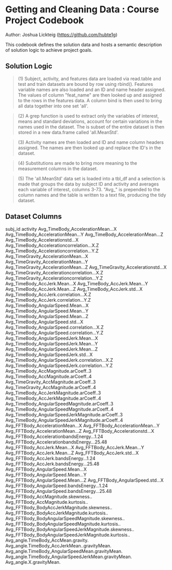 Getting and Cleaning Data : Course Project Codebook
=====================================
Author: Joshua Lickteig (https://github.com/hubte1g)

This codebook defines the solution data and hosts a semantic description of solution logic to achieve project goals.



Solution Logic
--------------------------
> (1) Subject, activity, and features data are loaded via read.table and test and train datasets are bound by row using rbind(). Features variable names are also loaded and an ID and name header assigned. The values of column "feat_name" are then looked up and assigned to the rows in the features data. A column bind is then used to bring all data together into one set 'all'.

> (2) A grep function is used to extract only the variables of interest, means and standard deviations, account for certain variations in the names used in the dataset. The is subset of the entire dataset is then stored in a new data.frame called 'all.MeanStd'.

> (3) Activity names are then loaded and ID and name column headers assigned. The names are then looked up and replace the ID's in the dataset.

> (4) Substitutions are made to bring more meaning to the measurement columns in the dataset.

> (5) The 'all.MeanStd' data set is loaded into a tbl_df and a selection is made that groups the data by subject ID and activity and averages each variable of interest, columns 3-73. "Avg_" is prepended to the column names and the table is written to a text file, producing the tidy dataset.


Dataset Columns
--------------------------
subj_id
activity
Avg_TimeBody_AccelerationMean...X
Avg_TimeBody_AccelerationMean...Y
Avg_TimeBody_AccelerationMean...Z
Avg_TimeBody_Accelerationstd...X
Avg_TimeBody_Accelerationcorrelation...X.Z
Avg_TimeBody_Accelerationcorrelation...Y.Z
Avg_TimeGravity_AccelerationMean...X
Avg_TimeGravity_AccelerationMean...Y
Avg_TimeGravity_AccelerationMean...Z
Avg_TimeGravity_Accelerationstd...X
Avg_TimeGravity_Accelerationcorrelation...X.Z
Avg_TimeGravity_Accelerationcorrelation...Y.Z
Avg_TimeBody_AccJerk.Mean...X
Avg_TimeBody_AccJerk.Mean...Y
Avg_TimeBody_AccJerk.Mean...Z
Avg_TimeBody_AccJerk.std...X
Avg_TimeBody_AccJerk.correlation...X.Z
Avg_TimeBody_AccJerk.correlation...Y.Z
Avg_TimeBody_AngularSpeed.Mean...X
Avg_TimeBody_AngularSpeed.Mean...Y
Avg_TimeBody_AngularSpeed.Mean...Z
Avg_TimeBody_AngularSpeed.std...X
Avg_TimeBody_AngularSpeed.correlation...X.Z
Avg_TimeBody_AngularSpeed.correlation...Y.Z
Avg_TimeBody_AngularSpeedJerk.Mean...X
Avg_TimeBody_AngularSpeedJerk.Mean...Y
Avg_TimeBody_AngularSpeedJerk.Mean...Z
Avg_TimeBody_AngularSpeedJerk.std...X
Avg_TimeBody_AngularSpeedJerk.correlation...X.Z
Avg_TimeBody_AngularSpeedJerk.correlation...Y.Z
Avg_TimeBody_AccMagnitude.arCoeff..3
Avg_TimeBody_AccMagnitude.arCoeff..4
Avg_TimeGravity_AccMagnitude.arCoeff..3
Avg_TimeGravity_AccMagnitude.arCoeff..4
Avg_TimeBody_AccJerkMagnitude.arCoeff..3
Avg_TimeBody_AccJerkMagnitude.arCoeff..4
Avg_TimeBody_AngularSpeedMagnitude.arCoeff..3
Avg_TimeBody_AngularSpeedMagnitude.arCoeff..4
Avg_TimeBody_AngularSpeedJerkMagnitude.arCoeff..3
Avg_TimeBody_AngularSpeedJerkMagnitude.arCoeff..4
Avg_FFTBody_AccelerationMean...X
Avg_FFTBody_AccelerationMean...Y
Avg_FFTBody_AccelerationMean...Z
Avg_FFTBody_Accelerationstd...X
Avg_FFTBody_AccelerationbandsEnergy...1.24
Avg_FFTBody_AccelerationbandsEnergy...25.48
Avg_FFTBody_AccJerk.Mean...X
Avg_FFTBody_AccJerk.Mean...Y
Avg_FFTBody_AccJerk.Mean...Z
Avg_FFTBody_AccJerk.std...X
Avg_FFTBody_AccJerk.bandsEnergy...1.24
Avg_FFTBody_AccJerk.bandsEnergy...25.48
Avg_FFTBody_AngularSpeed.Mean...X
Avg_FFTBody_AngularSpeed.Mean...Y
Avg_FFTBody_AngularSpeed.Mean...Z
Avg_FFTBody_AngularSpeed.std...X
Avg_FFTBody_AngularSpeed.bandsEnergy...1.24
Avg_FFTBody_AngularSpeed.bandsEnergy...25.48
Avg_FFTBody_AccMagnitude.skewness..
Avg_FFTBody_AccMagnitude.kurtosis..
Avg_FFTBody_BodyAccJerkMagnitude.skewness..
Avg_FFTBody_BodyAccJerkMagnitude.kurtosis..
Avg_FFTBody_BodyAngularSpeedMagnitude.skewness..
Avg_FFTBody_BodyAngularSpeedMagnitude.kurtosis..
Avg_FFTBody_BodyAngularSpeedJerkMagnitude.skewness..
Avg_FFTBody_BodyAngularSpeedJerkMagnitude.kurtosis..
Avg_angle.TimeBody_AccMean.gravity.
Avg_angle.TimeBody_AccJerkMean..gravityMean.
Avg_angle.TimeBody_AngularSpeedMean.gravityMean.
Avg_angle.TimeBody_AngularSpeedJerkMean.gravityMean.
Avg_angle.X.gravityMean.



